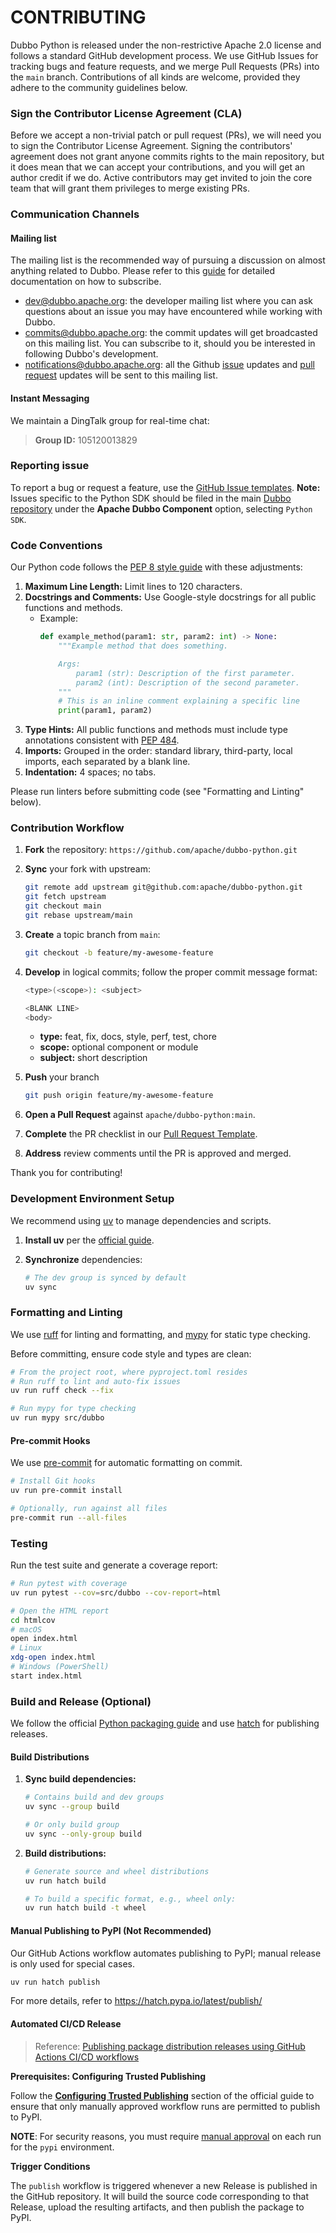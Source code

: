 # CONTRIBUTING

Dubbo Python is released under the non-restrictive Apache 2.0 license and follows a standard GitHub development process. We use GitHub Issues for tracking bugs and feature requests, and we merge Pull Requests (PRs) into the `main` branch. Contributions of all kinds are welcome, provided they adhere to the community guidelines below.



### Sign the Contributor License Agreement (CLA)

Before we accept a non-trivial patch or pull request (PRs), we will need you to sign the Contributor License Agreement. Signing the contributors' agreement does not grant anyone commits rights to the main repository, but it does mean that we can accept your contributions, and you will get an author credit if we do. Active contributors may get invited to join the core team that will grant them privileges to merge existing PRs.



### Communication Channels

#### Mailing list

The mailing list is the recommended way of pursuing a discussion on almost anything related to Dubbo. Please refer to this [guide](https://github.com/apache/dubbo/wiki/Mailing-list-subscription-guide) for detailed documentation on how to subscribe.

- [dev@dubbo.apache.org](mailto:dev-subscribe@dubbo.apache.org): the developer mailing list where you can ask questions about an issue you may have encountered while working with Dubbo.
- [commits@dubbo.apache.org](mailto:commits-subscribe@dubbo.apache.org): the commit updates will get broadcasted on this mailing list. You can subscribe to it, should you be interested in following Dubbo's development.
- [notifications@dubbo.apache.org](mailto:notifications-subscribe@dubbo.apache.org): all the Github [issue](https://github.com/apache/dubbo/issues) updates and [pull request](https://github.com/apache/dubbo/pulls) updates will be sent to this mailing list.

#### Instant Messaging

We maintain a DingTalk group for real-time chat:

> **Group ID:** 105120013829



### Reporting issue

To report a bug or request a feature, use the [GitHub Issue templates](https://github.com/apache/dubbo/issues/new/choose).
**Note:** Issues specific to the Python SDK should be filed in the main [Dubbo repository](https://github.com/apache/dubbo/issues) under the **Apache Dubbo Component** option, selecting `Python SDK`.



### Code Conventions

Our Python code follows the [PEP 8 style guide](https://peps.python.org/pep-0008/) with these adjustments:

1. **Maximum Line Length:** Limit lines to 120 characters.
2. **Docstrings and Comments:** Use Google-style docstrings for all public functions and methods.
   - Example:
     ```python
     def example_method(param1: str, param2: int) -> None:
         """Example method that does something.

         Args:
             param1 (str): Description of the first parameter.
             param2 (int): Description of the second parameter.
         """
         # This is an inline comment explaining a specific line
         print(param1, param2)
     ```
3. **Type Hints:** All public functions and methods must include type annotations consistent with [PEP 484](https://peps.python.org/pep-0484/).
4. **Imports:** Grouped in the order: standard library, third-party, local imports, each separated by a blank line.
5. **Indentation:** 4 spaces; no tabs.

Please run linters before submitting code (see "Formatting and Linting" below).



### Contribution Workflow

1. **Fork** the repository: `https://github.com/apache/dubbo-python.git`

2. **Sync** your fork with upstream:

   ```sh
   git remote add upstream git@github.com:apache/dubbo-python.git
   git fetch upstream
   git checkout main
   git rebase upstream/main
   ```

3. **Create** a topic branch from `main`:

   ```sh
   git checkout -b feature/my-awesome-feature
   ```

4. **Develop** in logical commits; follow the proper commit message format:

   ```sh
   <type>(<scope>): <subject>

   <BLANK LINE>
   <body>
   ```

   - **type:** feat, fix, docs, style, perf, test, chore
   - **scope:** optional component or module
   - **subject:** short description

5. **Push** your branch

   ```sh
   git push origin feature/my-awesome-feature
   ```

6. **Open a Pull Request** against `apache/dubbo-python:main`.

7. **Complete** the PR checklist in our [Pull Request Template](https://github.com/apache/dubbo-python/blob/main/.github/PULL_REQUEST_TEMPLATE.md).

8. **Address** review comments until the PR is approved and merged.

Thank you for contributing!



### Development Environment Setup

We recommend using [uv](https://github.com/astral-sh/uv) to manage dependencies and scripts.

1. **Install uv** per the [official guide](https://docs.astral.sh/uv/getting-started/installation/).

2. **Synchronize** dependencies:

   ```sh
   # The dev group is synced by default
   uv sync
   ```



### Formatting and Linting

We use [ruff](https://github.com/astral-sh/ruff) for linting and formatting, and [mypy](https://github.com/python/mypy) for static type checking.

Before committing, ensure code style and types are clean:

```sh
# From the project root, where pyproject.toml resides
# Run ruff to lint and auto-fix issues
uv run ruff check --fix

# Run mypy for type checking
uv run mypy src/dubbo
```

#### Pre-commit Hooks

We use [pre-commit](https://pre-commit.com) for automatic formatting on commit.

```sh
# Install Git hooks
uv run pre-commit install

# Optionally, run against all files
pre-commit run --all-files
```



### Testing

Run the test suite and generate a coverage report:

```sh
# Run pytest with coverage
uv run pytest --cov=src/dubbo --cov-report=html

# Open the HTML report
cd htmlcov
# macOS
open index.html
# Linux
xdg-open index.html
# Windows (PowerShell)
start index.html
```



### Build and Release (Optional)

We follow the official [Python packaging guide](https://packaging.python.org/en/latest/) and use [hatch](https://hatch.pypa.io/latest/publish/) for publishing releases.



#### Build Distributions

1. **Sync build dependencies:**

   ```sh
   # Contains build and dev groups
   uv sync --group build

   # Or only build group
   uv sync --only-group build
   ```

2. **Build distributions:**

   ```sh
   # Generate source and wheel distributions
   uv run hatch build

   # To build a specific format, e.g., wheel only:
   uv run hatch build -t wheel
   ```




#### Manual Publishing to PyPI (Not Recommended)

Our GitHub Actions workflow automates publishing to PyPI; manual release is only used for special cases.

```sh
uv run hatch publish
```

For more details, refer to https://hatch.pypa.io/latest/publish/



#### Automated CI/CD Release

> Reference: [Publishing package distribution releases using GitHub Actions CI/CD workflows](https://packaging.python.org/en/latest/guides/publishing-package-distribution-releases-using-github-actions-ci-cd-workflows/)

**Prerequisites: Configuring Trusted Publishing**

Follow the **[Configuring Trusted Publishing](https://packaging.python.org/en/latest/guides/publishing-package-distribution-releases-using-github-actions-ci-cd-workflows/#configuring-trusted-publishing)** section of the official guide to ensure that only manually approved workflow runs are permitted to publish to PyPI.

**NOTE**: For security reasons, you must require [manual approval](https://docs.github.com/en/actions/deployment/targeting-different-environments/using-environments-for-deployment#deployment-protection-rules) on each run for the `pypi` environment.

**Trigger Conditions**

The `publish` workflow is triggered whenever a new Release is published in the GitHub repository. It will build the source code corresponding to that Release, upload the resulting artifacts, and then publish the package to PyPI.
